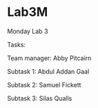 # Lab3M
Monday Lab 3

Tasks:

Team manager: Abby Pitcairn

Subtask 1: Abdul Addan Gaal 

Subtask 2: Samuel Fickett 

Subtask 3: Silas Qualls
